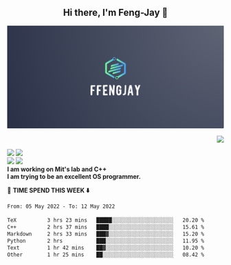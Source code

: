 <h2 align="center"> Hi there, I'm Feng-Jay 👋 </h2>  

![](https://github.com/Feng-Jay/DataStruct/blob/master/Image/1.png)  

<img align="right" src="https://github-readme-stats.vercel.app/api?username=Feng-Jay&show_icons=true&icon_color=CE1D2D&text_color=718096&bg_color=ffffff&hide_title=true" />


&emsp;

![](https://visitor-badge.glitch.me/badge?page_id=Feng-Jay.readme)
![](https://img.shields.io/badge/Concentrate-Cpp-blue)  
![](https://img.shields.io/badge/Rust-primer-orange)
![](https://img.shields.io/badge/Target-OS-9cf)  
**I am working on Mit's lab and C++**  
**I am trying to be an excellent OS programmer.**  


📘 **TIME SPEND THIS WEEK ⬇️**
<!--START_SECTION:waka-->

```text
From: 05 May 2022 - To: 12 May 2022

TeX          3 hrs 23 mins   █████░░░░░░░░░░░░░░░░░░░░   20.20 %
C++          2 hrs 37 mins   ████░░░░░░░░░░░░░░░░░░░░░   15.61 %
Markdown     2 hrs 33 mins   ███▓░░░░░░░░░░░░░░░░░░░░░   15.20 %
Python       2 hrs           ███░░░░░░░░░░░░░░░░░░░░░░   11.95 %
Text         1 hr 42 mins    ██▓░░░░░░░░░░░░░░░░░░░░░░   10.20 %
Other        1 hr 25 mins    ██░░░░░░░░░░░░░░░░░░░░░░░   08.42 %
```

<!--END_SECTION:waka-->
